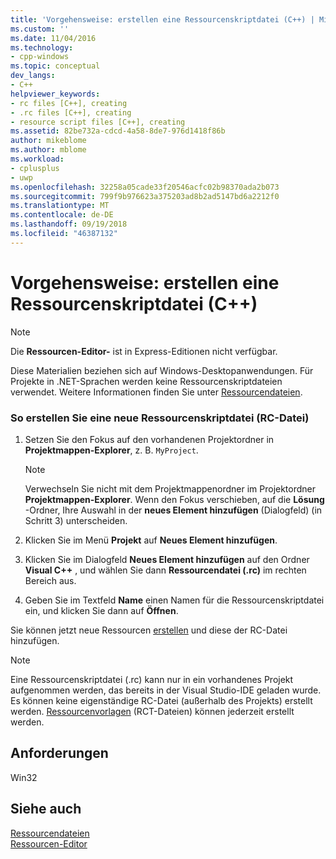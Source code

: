 ```yaml
---
title: 'Vorgehensweise: erstellen eine Ressourcenskriptdatei (C++) | Microsoft-Dokumentation'
ms.custom: ''
ms.date: 11/04/2016
ms.technology:
- cpp-windows
ms.topic: conceptual
dev_langs:
- C++
helpviewer_keywords:
- rc files [C++], creating
- .rc files [C++], creating
- resource script files [C++], creating
ms.assetid: 82be732a-cdcd-4a58-8de7-976d1418f86b
author: mikeblome
ms.author: mblome
ms.workload:
- cplusplus
- uwp
ms.openlocfilehash: 32258a05cade33f20546acfc02b98370ada2b073
ms.sourcegitcommit: 799f9b976623a375203ad8b2ad5147bd6a2212f0
ms.translationtype: MT
ms.contentlocale: de-DE
ms.lasthandoff: 09/19/2018
ms.locfileid: "46387132"
---
```

# <a name="how-to-create-a-resource-script-file-c"></a>Vorgehensweise: erstellen eine Ressourcenskriptdatei (C++)

> [!NOTE]
> Die **Ressourcen-Editor-** ist in Express-Editionen nicht verfügbar.
>
> Diese Materialien beziehen sich auf Windows-Desktopanwendungen. Für Projekte in .NET-Sprachen werden keine Ressourcenskriptdateien verwendet. Weitere Informationen finden Sie unter [Ressourcendateien](../windows/resource-files-visual-studio.md).

### <a name="to-create-a-new-resource-script-rc-file"></a>So erstellen Sie eine neue Ressourcenskriptdatei (RC-Datei)

1. Setzen Sie den Fokus auf den vorhandenen Projektordner in **Projektmappen-Explorer**, z. B. `MyProject`.

   > [!NOTE]
   > Verwechseln Sie nicht mit dem Projektmappenordner im Projektordner **Projektmappen-Explorer**. Wenn den Fokus verschieben, auf die **Lösung** -Ordner, Ihre Auswahl in der **neues Element hinzufügen** (Dialogfeld) (in Schritt 3) unterscheiden.

2. Klicken Sie im Menü **Projekt** auf **Neues Element hinzufügen**.

3. Klicken Sie im Dialogfeld **Neues Element hinzufügen** auf den Ordner **Visual C++** , und wählen Sie dann **Ressourcendatei (.rc)** im rechten Bereich aus.

4. Geben Sie im Textfeld **Name** einen Namen für die Ressourcenskriptdatei ein, und klicken Sie dann auf **Öffnen**.

Sie können jetzt neue Ressourcen [erstellen](../windows/how-to-create-a-resource.md) und diese der RC-Datei hinzufügen.

> [!NOTE]
> Eine Ressourcenskriptdatei (.rc) kann nur in ein vorhandenes Projekt aufgenommen werden, das bereits in der Visual Studio-IDE geladen wurde. Es können keine eigenständige RC-Datei (außerhalb des Projekts) erstellt werden. [Ressourcenvorlagen](../windows/how-to-use-resource-templates.md) (RCT-Dateien) können jederzeit erstellt werden.

## <a name="requirements"></a>Anforderungen

Win32

## <a name="see-also"></a>Siehe auch

[Ressourcendateien](../windows/resource-files-visual-studio.md)<br/>
[Ressourcen-Editor](../windows/resource-editors.md)